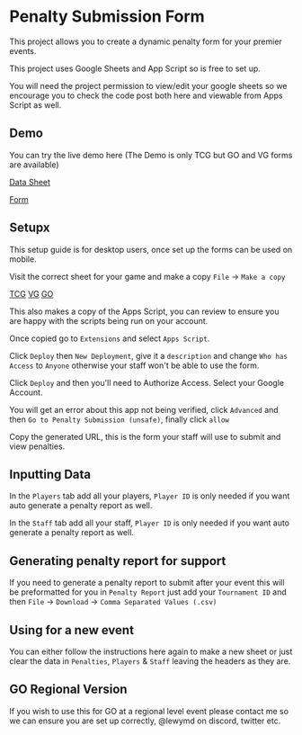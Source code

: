 # Penalty Submission Form

This project allows you to create a dynamic penalty form for your premier events. 

This project uses Google Sheets and App Script so is free to set up.

You will need the project permission to view/edit your google sheets so we encourage you to check the code post both here and viewable from Apps Script as well. 

## Demo

You can try the live demo here (The Demo is only TCG but GO and VG forms are available)

[Data Sheet](https://docs.google.com/spreadsheets/d/16kKjrTR04BzWKrgnhJcaiP6986TlZCl2fhhYZLQ2sAw/edit?usp=sharing)

[Form](https://script.google.com/macros/s/AKfycbwP3_jRpuHYxdeCRkgMa2R7DeRPcy_zrmMeeDue8kHA7kqFc7QtFZIQ6xhCLASK1BCK2Q/exec)

## Setupx

This setup guide is for desktop users, once set up the forms can be used on mobile.

Visit the correct sheet for your game and make a copy `File` -> `Make a copy`

[TCG](https://docs.google.com/spreadsheets/d/1DGdwMcAGmVjL0X-f1E_JxmOo39cp-ivYQX0hK25JWEo/edit?usp=sharing) 
[VG](https://docs.google.com/spreadsheets/d/1VGqdJeL1RNFToeborvD6Jn1ZUxaZechkds0yJP8ytso/edit?usp=sharing)
[GO](https://docs.google.com/spreadsheets/d/1f1LrxDvb9fqgVkHcUfTMnS9WVV6IMqj4ZNSLW8AHwts/edit?usp=sharing)

This also makes a copy of the Apps Script, you can review to ensure you are happy with the scripts being run on your account.

Once copied go to `Extensions` and select `Apps Script`.

Click `Deploy` then `New Deployment`, give it a `description` and change `Who has Access` to `Anyone` otherwise your staff won't be able to use the form.

Click `Deploy` and then you'll need to Authorize Access. Select your Google Account. 

You will get an error about this app not being verified, click `Advanced` and then `Go to Penalty Submission (unsafe)`, finally click `allow` 

Copy the generated URL, this is the form your staff will use to submit and view penalties.


## Inputting Data

In the `Players` tab add all your players, `Player ID` is only needed if you want auto generate a penalty report as well.

In the `Staff` tab add all your staff, `Player ID` is only needed if you want auto generate a penalty report as well.

## Generating penalty report for support

If you need to generate a penalty report to submit after your event this will be preformatted for you in `Penalty Report` just add your `Tournament ID` and then `File` -> `Download` -> `Comma Separated Values (.csv)`

## Using for a new event

You can either follow the instructions here again to make a new sheet or just clear the data in `Penalties`, `Players` & `Staff` leaving the headers as they are. 

## GO Regional Version

If you wish to use this for GO at a regional level event please contact me so we can ensure you are set up correctly, @lewymd on discord, twitter etc. 
